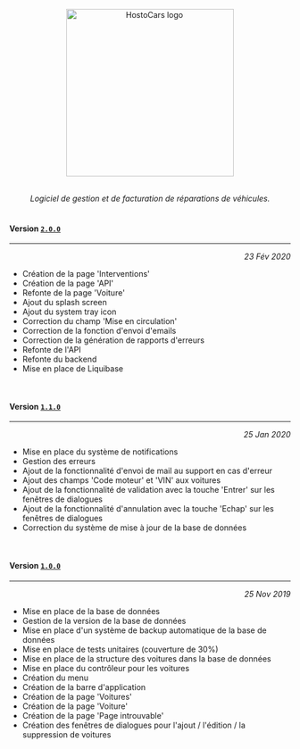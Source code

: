 <p align="center">
  <img width="300" src="https://github.com/Vulture68/HostoCars/blob/develop/frontend/public/logo.png?raw=true" alt="HostoCars logo" />
</p>

<br />

<div align="center">
    <i>Logiciel de gestion et de facturation de réparations de véhicules.</i>
</div>

<br />

#### Version [`2.0.0`](https://github.com/Vulture68/HostoCars/releases/download/2.0.0/HostoCars.exe "Download HostoCars v2.0.0")

<hr/>

<div align="right">
    <i>23 Fév 2020</i>
</div>

- Création de la page 'Interventions'
- Création de la page 'API'
- Refonte de la page 'Voiture'
- Ajout du splash screen
- Ajout du system tray icon
- Correction du champ 'Mise en circulation'
- Correction de la fonction d'envoi d'emails
- Correction de la génération de rapports d'erreurs
- Refonte de l'API
- Refonte du backend
- Mise en place de Liquibase

<br />

#### Version [`1.1.0`](https://github.com/Vulture68/HostoCars/releases/download/1.1.0/HostoCars.exe "Download HostoCars v1.1.0")

<hr/>

<div align="right">
    <i>25 Jan 2020</i>
</div>

- Mise en place du système de notifications
- Gestion des erreurs
- Ajout de la fonctionnalité d'envoi de mail au support en cas d'erreur
- Ajout des champs 'Code moteur' et 'VIN' aux voitures
- Ajout de la fonctionnalité de validation avec la touche 'Entrer' sur les fenêtres de dialogues
- Ajout de la fonctionnalité d'annulation avec la touche 'Echap' sur les fenêtres de dialogues
- Correction du système de mise à jour de la base de données

<br />

#### Version [`1.0.0`](https://github.com/Vulture68/HostoCars/releases/download/1.0.0/HostoCars.exe "Download HostoCars v1.0.0")

<hr/>

<div align="right">
    <i>25 Nov 2019</i>
</div>

- Mise en place de la base de données
- Gestion de la version de la base de données
- Mise en place d'un système de backup automatique de la base de données
- Mise en place de tests unitaires (couverture de 30%)
- Mise en place de la structure des voitures dans la base de données
- Mise en place du contrôleur pour les voitures
- Création du menu
- Création de la barre d'application
- Création de la page 'Voitures'
- Création de la page 'Voiture'
- Création de la page 'Page introuvable'
- Création des fenêtres de dialogues pour l'ajout / l'édition / la suppression de voitures

